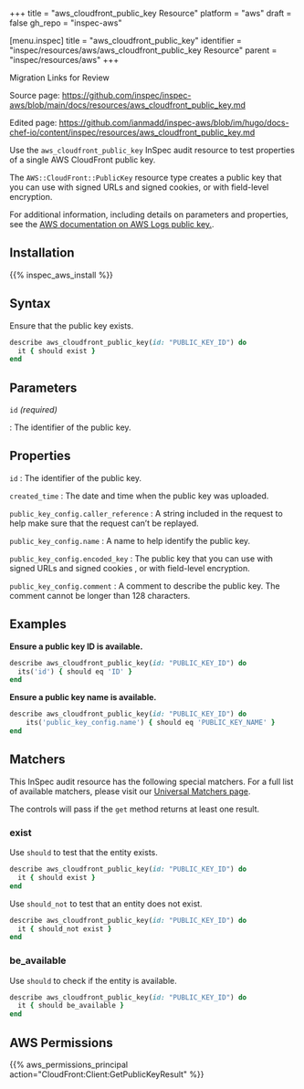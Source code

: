 +++
title = "aws_cloudfront_public_key Resource"
platform = "aws"
draft = false
gh_repo = "inspec-aws"

[menu.inspec]
title = "aws_cloudfront_public_key"
identifier = "inspec/resources/aws/aws_cloudfront_public_key Resource"
parent = "inspec/resources/aws"
+++

<div class="admonition-note">
<p class="admonition-note-title">Migration Links for Review</p>
<div class="admonition-note-text">
<p>Source page: <a href="https://github.com/inspec/inspec-aws/blob/main/docs/resources/aws_cloudfront_public_key.md">https://github.com/inspec/inspec-aws/blob/main/docs/resources/aws_cloudfront_public_key.md</a></p>
<p>Edited page: <a href="https://github.com/ianmadd/inspec-aws/blob/im/hugo/docs-chef-io/content/inspec/resources/aws_cloudfront_public_key.md">https://github.com/ianmadd/inspec-aws/blob/im/hugo/docs-chef-io/content/inspec/resources/aws_cloudfront_public_key.md</a></p>
</div>
</div>


Use the `aws_cloudfront_public_key` InSpec audit resource to test properties of a single AWS CloudFront public key.

The `AWS::CloudFront::PublicKey` resource type creates a public key that you can use with signed URLs and signed cookies, or with field-level encryption.

For additional information, including details on parameters and properties, see the [AWS documentation on AWS Logs public key.](https://docs.aws.amazon.com/AWSCloudFormation/latest/UserGuide/aws-resource-cloudfront-publickey.html).

## Installation

{{% inspec_aws_install %}}

## Syntax

Ensure that the public key exists.

```ruby
describe aws_cloudfront_public_key(id: "PUBLIC_KEY_ID") do
  it { should exist }
end
```

## Parameters

`id` _(required)_

: The identifier of the public key.

## Properties

`id`
: The identifier of the public key.

`created_time`
: The date and time when the public key was uploaded.

`public_key_config.caller_reference`
: A string included in the request to help make sure that the request can’t be replayed.

`public_key_config.name`
: A name to help identify the public key.

`public_key_config.encoded_key`
: The public key that you can use with signed URLs and signed cookies , or with field-level encryption.

`public_key_config.comment`
: A comment to describe the public key. The comment cannot be longer than 128 characters.

## Examples

**Ensure a public key ID is available.**

```ruby
describe aws_cloudfront_public_key(id: "PUBLIC_KEY_ID") do
  its('id') { should eq 'ID' }
end
```

**Ensure a public key name is available.**

```ruby
describe aws_cloudfront_public_key(id: "PUBLIC_KEY_ID") do
    its('public_key_config.name') { should eq 'PUBLIC_KEY_NAME' }
end
```

## Matchers

This InSpec audit resource has the following special matchers. For a full list of available matchers, please visit our [Universal Matchers page](https://www.inspec.io/docs/reference/matchers/).

The controls will pass if the `get` method returns at least one result.

### exist

Use `should` to test that the entity exists.

```ruby
describe aws_cloudfront_public_key(id: "PUBLIC_KEY_ID") do
  it { should exist }
end
```

Use `should_not` to test that an entity does not exist.

```ruby
describe aws_cloudfront_public_key(id: "PUBLIC_KEY_ID") do
  it { should_not exist }
end
```

### be_available

Use `should` to check if the entity is available.

```ruby
describe aws_cloudfront_public_key(id: "PUBLIC_KEY_ID") do
  it { should be_available }
end
```

## AWS Permissions

{{% aws_permissions_principal action="CloudFront:Client:GetPublicKeyResult" %}}
